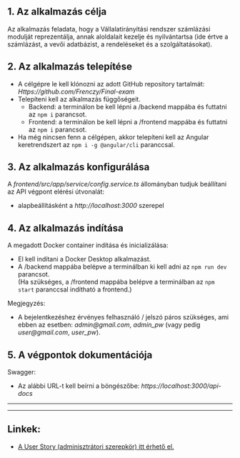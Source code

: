 ## **1. Az alkalmazás célja**

Az alkalmazás feladata, hogy a Vállalatirányítási rendszer számlázási modulját reprezentálja, annak aloldalait kezelje és nyilvántartsa (ide értve a számlázást, a vevői adatbázist, a rendeléseket és a szolgáltatásokat).

## **2. Az alkalmazás telepítése**

- A célgépre le kell klónozni az adott GitHub repository tartalmát: _Https://github.com/Frenczy/Final-exam_
- Telepíteni kell az alkalmazás függőségeit.
    - Backend: a terminálon be kell lépni a /backend mappába és futtatni az `npm i` parancsot.
    - Frontend: a terminálon be kell lépni a /frontend mappába és futtatni az `npm i` parancsot.  
- Ha még nincsen fenn a célgépen, akkor telepíteni kell az Angular keretrendszert az `npm i -g @angular/cli` paranccsal.

## **3. Az alkalmazás konfigurálása**

A _frontend/src/app/service/config.service.ts_ állományban tudjuk beállítani az API végpont elérési útvonalát:  

- alapbeállításként a _http://localhost:3000_ szerepel

## **4. Az alkalmazás indítása**

A megadott Docker container indítása és inicializálása:

- El kell indítani a Docker Desktop alkalmazást.
- A /backend mappába belépve a terminálban ki kell adni az `npm run dev` parancsot.  
(Ha szükséges, a /frontend mappába belépve a terminálban az `npm start` paranccsal indítható a frontend.)

Megjegyzés:
- A bejelentkezéshez érvényes felhasználó / jelszó páros szükséges, ami ebben az esetben: _admin@gmail.com_, _admin_pw_ (vagy pedig _user@gmail.com_, _user_pw_).

## **5. A végpontok dokumentációja**

Swagger:

- Az alábbi URL-t kell beírni a böngészőbe: _https://localhost:3000/api-docs_


---
---

## **Linkek:**  

- [A User Story (adminisztrátori szerepkör) itt érhető el.](https://github.com/Frenczy/Final-exam#readme)

